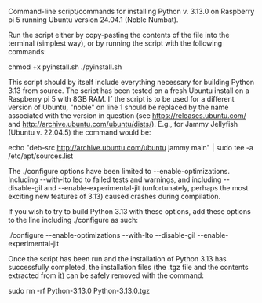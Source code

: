 Command-line script/commands for installing Python v. 3.13.0 on Raspberry pi 5 running Ubuntu version 24.04.1 (Noble Numbat).


Run the script either by copy-pasting the contents of the file into the terminal (simplest way), or by running the script with the following commands: 

chmod +x pyinstall.sh
./pyinstall.sh


This script should by itself include everything necessary for building Python 3.13 from source. The script has been tested on a fresh Ubuntu install on a Raspberry pi 5 with 8GB RAM. If the script is to be used for a different version of Ubuntu, "noble" on line 1 should be replaced by the name associated with the version in question (see https://releases.ubuntu.com/ and http://archive.ubuntu.com/ubuntu/dists/). E.g., for Jammy Jellyfish (Ubuntu v. 22.04.5) the command would be:

echo "deb-src http://archive.ubuntu.com/ubuntu jammy main" | sudo tee -a /etc/apt/sources.list 


The ./configure options have been limited to --enable-optimizations.  Including --with-lto led to failed tests and warnings, and including --disable-gil and --enable-experimental-jit (unfortunately, perhaps the most exciting new features of 3.13) caused crashes during compilation. 


If you wish to try to build Python 3.13 with these options, add these options to the line including ./configure as such:

./configure --enable-optimizations --with-lto --disable-gil --enable-experimental-jit


Once the script has been run and the installation of Python 3.13 has successfully completed, the installation files (the .tgz file and the contents extracted from it) can be safely removed with the command:

sudo rm -rf Python-3.13.0 Python-3.13.0.tgz
